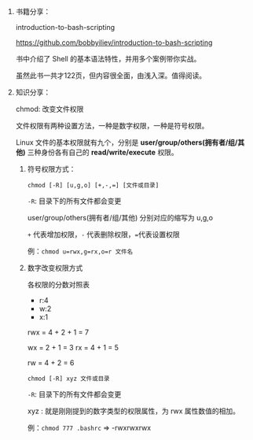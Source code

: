 1. 书籍分享：

   introduction-to-bash-scripting

   https://github.com/bobbyiliev/introduction-to-bash-scripting

   书中介绍了 Shell 的基本语法特性，并用多个案例带你实战。

   虽然此书一共才122页，但内容很全面，由浅入深。值得阅读。
   
2. 知识分享：

   chmod: 改变文件权限

   文件权限有两种设置方法，一种是数字权限，一种是符号权限。

   Linux 文件的基本权限就有九个，分别是 **user/group/others(拥有者/组/其他)** 三种身份各有自己的 **read/write/execute** 权限。

   1. 符号权限方式：

      `chmod [-R] [u,g,o] [+,-,=] [文件或目录]`

      `-R`: 目录下的所有文件都会变更

      user/group/others(拥有者/组/其他) 分别对应的缩写为 u,g,o

      `+` 代表增加权限，`-` 代表删除权限，`=`代表设置权限

      例：`chmod u=rwx,g=rx,o=r 文件名`

   2. 数字改变权限方式

      各权限的分数对照表

      - r:4
      - w:2
      - x:1

      rwx = 4 + 2 + 1 = 7

      wx = 2 + 1 = 3
      rx = 4 + 1 = 5

      rw = 4 + 2 = 6

      `chmod [-R] xyz 文件或目录`

      `-R`: 目录下的所有文件都会变更

      xyz : 就是刚刚提到的数字类型的权限属性，为 rwx 属性数值的相加。

      例：`chmod 777 .bashrc` => -rwxrwxrwx